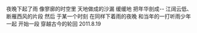 夜晚下起了雨
像寥廓的时空里
天地做成的沙漏
缓缓地
把年华剖成--
江阔云低、断雁西风的片段
然后
于某一个时刻
在同样下着雨的夜晚
和当年的一打听雨少年
一起
开始一段
穿越古今的轮回
                                  2011.8.19

